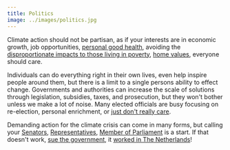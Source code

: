 ```yaml
---
title: Politics
image: ../images/politics.jpg
---
```


Climate action should not be partisan, as if your interests are in economic growth, job opportunities, [personal good health](https://www.theinvadingsea.com/2018/03/01/if-you-live-in-florida-doctors-say-climate-change-is-already-affecting-your-health/), avoiding the [disproportionate impacts to those living in poverty](https://www.theguardian.com/environment/2014/mar/31/climate-change-poor-suffer-most-un-report), [home values](https://www.theinvadingsea.com/2018/04/30/the-risk-of-sea-level-rise-is-chipping-away-at-miami-home-values-new-research-shows/), everyone should care. 

Individuals can do everything right in their own lives, even help inspire people
around them, but there is a limit to a single persons ability to effect change.
Governments and authorities can increase the scale of solutions through
legislation, subsidies, taxes, and prosecution, but they won't bother unless we
make a lot of noise. Many elected officials are busy focusing on re-election,
personal enrichment, or [just don't really care](https://www.nbcnews.com/politics/congress/senators-launch-bipartisan-climate-change-initiative-n1070286).

Demanding action for the climate crisis can come in many forms, but calling your [Senators](https://www.senate.gov/senators/How_to_correspond_senators.htm), [Representatives](https://www.house.gov/representatives/find-your-representative), [Member of Parliament](https://www.parliament.uk/get-involved/contact-your-mp/) is a start. If that doesn't work, [sue the government](https://www.ourchildrenstrust.org/), it [worked in The Netherlands](https://www.theguardian.com/environment/2018/oct/09/dutch-appeals-court-upholds-landmark-climate-change-ruling)!
